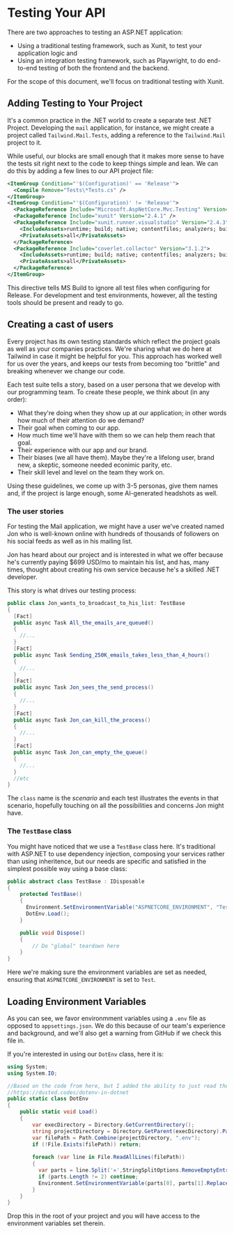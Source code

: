 # Testing Your API

There are two approaches to testing an ASP.NET application:

 - Using a traditional testing framework, such as Xunit, to test your application logic and
 - Using an integration testing framework, such as Playwright, to do end-to-end testing of both the frontend and the backend.

For the scope of this document, we'll focus on traditional testing with Xunit.

## Adding Testing to Your Project

It's a common practice in the .NET world to create a separate test .NET Project. Developing the `mail` application, for instance, we might create a project called `Tailwind.Mail.Tests`, adding a reference to the `Tailwind.Mail` project to it.

While useful, our blocks are small enough that it makes more sense to have the tests sit right next to the code to keep things simple and lean. We can do this by adding a few lines to our API project file:

```xml
<ItemGroup Condition="'$(Configuration)' == 'Release'">
  <Compile Remove="Tests\*Tests.cs" />
</ItemGroup>
<ItemGroup Condition="'$(Configuration)' != 'Release'">
  <PackageReference Include="Microsoft.AspNetCore.Mvc.Testing" Version="7.0.2" />
  <PackageReference Include="xunit" Version="2.4.1" />
  <PackageReference Include="xunit.runner.visualstudio" Version="2.4.3">
    <IncludeAssets>runtime; build; native; contentfiles; analyzers; buildtransitive</IncludeAssets>
    <PrivateAssets>all</PrivateAssets>
  </PackageReference>
  <PackageReference Include="coverlet.collector" Version="3.1.2">
    <IncludeAssets>runtime; build; native; contentfiles; analyzers; buildtransitive</IncludeAssets>
    <PrivateAssets>all</PrivateAssets>
  </PackageReference>
</ItemGroup>
```

This directive tells MS Build to ignore all test files when configuring for Release. For development and test environments, however, all the testing tools should be present and ready to go.

## Creating a cast of users

Every project has its own testing standards which reflect the project goals as well as your companies practices. We're sharing what we do here at Tailwind in case it might be helpful for you. This approach has worked well for us over the years, and keeps our tests from becoming too "brittle" and breaking whenever we change our code.

Each test suite tells a story, based on a user persona that we develop with our programming team. To create these people, we think about (in any order):

 - What they're doing when they show up at our application; in other words how much of their attention do we demand?
 - Their goal when coming to our app.
 - How much time we'll have with them so we can help them reach that goal.
 - Their experience with our app and our brand.
 - Their biases (we all have them). Maybe they're a lifelong user, brand new, a skeptic, someone needed econimic parity, etc.
 - Their skill level and level on the team they work on.

Using these guidelines, we come up with 3-5 personas, give them names and, if the project is large enough, some AI-generated headshots as well.

### The user stories 

For testing the Mail application, we might have a user we've created named Jon who is well-known online with hundreds of thousands of followers on his social feeds as well as in his mailing list.

Jon has heard about our project and is interested in what we offer because he's currently paying $699 USD/mo to maintain his list, and has, many times, thought about creating his own service because he's a skilled .NET developer.

This story is what drives our testing process:

```cs
public class Jon_wants_to_broadcast_to_his_list: TestBase
{
  [Fact]
  public async Task All_the_emails_are_queued()
  {
    //...
  }
  [Fact]
  public async Task Sending_250K_emails_takes_less_than_4_hours()
  {
    //...
  }
  [Fact]
  public async Task Jon_sees_the_send_process()
  {
    //...
  }
  [Fact]
  public async Task Jon_can_kill_the_process()
  {
    //...
  }
  [Fact]
  public async Task Jon_can_empty_the_queue()
  {
    //...
  }
  //etc
}
```

The `class` name is the _scenario_ and each test illustrates the events in that scenario, hopefully touching on all the possibilities and concerns Jon might have. 

### The `TestBase` class

You might have noticed that we use a `TestBase` class here. It's traditional with ASP.NET to use dependency injection, composing your services rather than using inheritence, but our needs are specific and satisfied in the simplest possible way using a base class:

```cs
public abstract class TestBase : IDisposable
{
    protected TestBase()
    {
      Environment.SetEnvironmentVariable("ASPNETCORE_ENVIRONMENT", "Test");
      DotEnv.Load();
    }

    public void Dispose()
    {
        // Do "global" teardown here
    }
}
```

Here we're making sure the environment variables are set as needed, ensuring that `ASPNETCORE_ENVIRONMENT` is set to `Test`.

## Loading Environment Variables

As you can see, we favor environmment variables using a `.env` file as opposed to `appsettings.json`. We do this because of our team's experience and background, and we'll also get a warning from GitHub if we check this file in.

If you're interested in using our `DotEnv` class, here it is:

```cs
using System;
using System.IO;

//Based on the code from here, but I added the ability to just read the .ENV from the project root
//https://dusted.codes/dotenv-in-dotnet
public static class DotEnv
{
    public static void Load()
    {
        var execDirectory = Directory.GetCurrentDirectory();
        string projectDirectory = Directory.GetParent(execDirectory).Parent.Parent.FullName;
        var filePath = Path.Combine(projectDirectory, ".env");
        if (!File.Exists(filePath)) return;
        
        foreach (var line in File.ReadAllLines(filePath))
        {
          var parts = line.Split('=',StringSplitOptions.RemoveEmptyEntries);
          if (parts.Length != 2) continue;
          Environment.SetEnvironmentVariable(parts[0], parts[1].Replace("\"", ""));
        }
    }
}
```

Drop this in the root of your project and you will have access to the environment variables set therein.